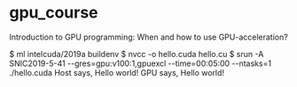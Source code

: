# gpu_course

Introduction to GPU programming: When and how to use GPU-acceleration?

$ ml intelcuda/2019a buildenv
$ nvcc -o hello.cuda hello.cu
$ srun -A SNIC2019-5-41 --gres=gpu:v100:1,gpuexcl --time=00:05:00 --ntasks=1 ./hello.cuda
Host says, Hello world!
GPU says, Hello world!

